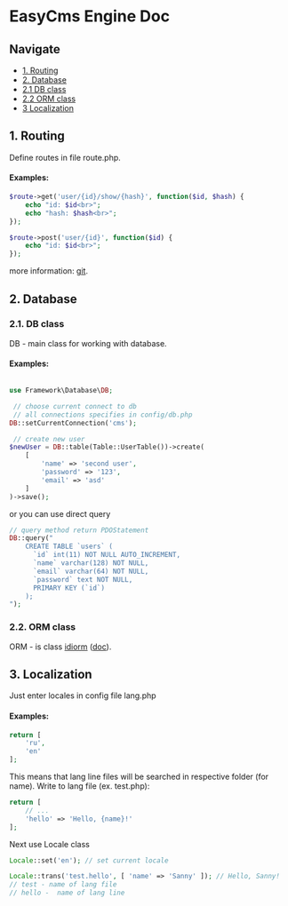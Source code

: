 EasyCms Engine Doc
=============

## Navigate
- [1. Routing](#1-routing)
- [2. Database](#1-database)
- [2.1 DB class](#11-db-class)
- [2.2 ORM class](#12-orm-class)
- [3 Localization](#3-localization)


## 1. Routing
Define routes in file route.php.
#### Examples:
```php
$route->get('user/{id}/show/{hash}', function($id, $hash) {
    echo "id: $id<br>";
    echo "hash: $hash<br>";
});

$route->post('user/{id}', function($id) {
    echo "id: $id<br>";
});
```

more information: [git][php_routing].


## 2. Database
### 2.1. DB class
DB - main class for working with database.
#### Examples:
```php

use Framework\Database\DB;

 // choose current connect to db
 // all connections specifies in config/db.php
DB::setCurrentConnection('cms');

 // create new user
$newUser = DB::table(Table::UserTable())->create(
    [
        'name' => 'second user',
        'password' => '123',
        'email' => 'asd'
    ]
)->save();

```

or you can use direct query

```php
// query method return PDOStatement
DB::query("
    CREATE TABLE `users` (
      `id` int(11) NOT NULL AUTO_INCREMENT,
      `name` varchar(128) NOT NULL,
      `email` varchar(64) NOT NULL,
      `password` text NOT NULL,
      PRIMARY KEY (`id`)
    );
");

```

### 2.2. ORM class
ORM - is class [idiorm] ([doc][idiorm_doc]).


## 3. Localization
Just enter locales in config file lang.php
#### Examples:
```php
return [
    'ru',
    'en'
];
```
This means that lang line files will be searched in respective folder (for name).
Write to lang file (ex. test.php):
```php
return [
    // ...
    'hello' => 'Hello, {name}!'
];
```
Next use Locale class
```php
Locale::set('en'); // set current locale

Locale::trans('test.hello', [ 'name' => 'Sanny' ]); // Hello, Sanny!
// test - name of lang file
// hello -  name of lang line
```

[idiorm]:      https://github.com/j4mie/idiorm
[idiorm_doc]:         http://idiorm.readthedocs.io/en/latest/index.html
[php_routing]:         https://github.com/valerion1/php_routing